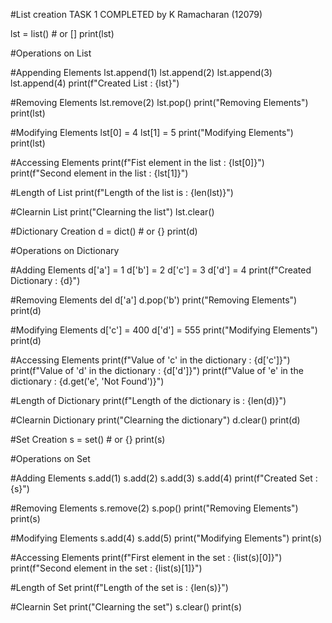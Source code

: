 #List creation                                                                              TASK 1 COMPLETED    by K Ramacharan (12079) 

lst = list() # or []
print(lst)

#Operations on List

#Appending Elements
lst.append(1)
lst.append(2)
lst.append(3)
lst.append(4)
print(f"Created List : {lst}")

#Removing Elements
lst.remove(2)
lst.pop()
print("Removing Elements")
print(lst)

#Modifying Elements
lst[0] = 4
lst[1] = 5
print("Modifying Elements")
print(lst)

#Accessing Elements
print(f"Fist element in the list : {lst[0]}")
print(f"Second element in the list : {lst[1]}")

#Length of List
print(f"Length of the list is : {len(lst)}")

#Clearnin List
print("Clearning the list")
lst.clear()





#Dictionary Creation
d = dict() # or {}
print(d)

#Operations on Dictionary

#Adding Elements
d['a'] = 1
d['b'] = 2
d['c'] = 3
d['d'] = 4
print(f"Created Dictionary : {d}")


#Removing Elements
del d['a']
d.pop('b')
print("Removing Elements")
print(d)

#Modifying Elements
d['c'] = 400
d['d'] = 555
print("Modifying Elements")
print(d)

#Accessing Elements
print(f"Value of 'c' in the dictionary : {d['c']}")
print(f"Value of 'd' in the dictionary : {d['d']}")
print(f"Value of 'e' in the dictionary : {d.get('e', 'Not Found')}")


#Length of Dictionary
print(f"Length of the dictionary is : {len(d)}")

#Clearnin Dictionary
print("Clearning the dictionary")
d.clear()
print(d)







#Set Creation
s = set() # or {}
print(s)

#Operations on Set

#Adding Elements
s.add(1)
s.add(2)
s.add(3)
s.add(4)
print(f"Created Set : {s}")

#Removing Elements
s.remove(2)
s.pop()
print("Removing Elements")
print(s)

#Modifying Elements
s.add(4)
s.add(5)
print("Modifying Elements") 
print(s)

#Accessing Elements
print(f"First element in the set : {list(s)[0]}")
print(f"Second element in the set : {list(s)[1]}")

#Length of Set
print(f"Length of the set is : {len(s)}")

#Clearnin Set
print("Clearning the set")
s.clear()
print(s)